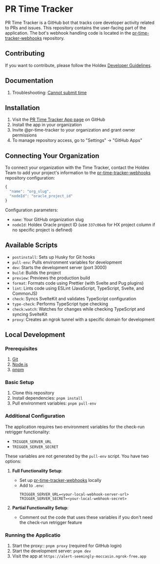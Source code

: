 # PR Time Tracker

PR Time Tracker is a GitHub bot that tracks core developer activity related to PRs and issues. This repository contains the user-facing part of the application. The bot's webhook handling code is located in the [pr-time-tracker-webhooks](https://github.com/holdex/pr-time-tracker-webhooks) repository.

## Contributing

If you want to contribute, please follow the Holdex [Developer Guidelines](https://github.com/holdex/developers).

## Documentation

1. Troubleshooting: [Cannot submit time](docs/cannot-submit-time/not-found.md)

## Installation

1. Visit the [PR Time Tracker App page](https://github.com/apps/pr-time-tracker) on GitHub
2. Install the app in your organization
3. Invite @pr-time-tracker to your organization and grant owner permissions
4. To manage repository access, go to "Settings" -> "GitHub Apps"

## Connecting Your Organization

To connect your organization with the Time Tracker, contact the Holdex Team to add your project's information to the [pr-time-tracker-webhooks](https://github.com/holdex/pr-time-tracker-webhooks) repository configuration:

```javascript
{
  "name": "org_slug",
  "nodeId": "oracle_project_id"
}
```

Configuration parameters:

- `name`: Your GitHub organization slug
- `nodeId`: Holdex Oracle project ID (use `337c06eb` for HX project column if no specific project is defined)

## Available Scripts

- `postinstall`: Sets up Husky for Git hooks
- `pull-env`: Pulls environment variables for development
- `dev`: Starts the development server (port 3000)
- `build`: Builds the project
- `preview`: Previews the production build
- `format`: Formats code using Prettier (with Svelte and Pug plugins)
- `lint`: Lints code using ESLint (JavaScript, TypeScript, Svelte, and CommonJS)
- `check`: Syncs SvelteKit and validates TypeScript configuration
- `type-check`: Performs TypeScript type checking
- `check:watch`: Watches for changes while checking TypeScript and syncing SvelteKit
- `proxy`: Creates an ngrok tunnel with a specific domain for development

## Local Development

### Prerequisites

1. [Git](https://git-scm.com/downloads)
2. [Node.js](https://nodejs.org/en/download/package-manager)
3. [pnpm](https://pnpm.io/installation)

### Basic Setup

1. Clone this repository
2. Install dependencies: `pnpm install`
3. Pull environment variables: `pnpm pull-env`

### Additional Configuration

The application requires two environment variables for the check-run retrigger functionality:

- `TRIGGER_SERVER_URL`
- `TRIGGER_SERVER_SECRET`

These variables are not generated by the `pull-env` script. You have two options:

1. **Full Functionality Setup**:

   - Set up [pr-time-tracker-webhooks](https://github.com/holdex/pr-time-tracker-webhooks) locally
   - Add to `.env`:
     ```
     TRIGGER_SERVER_URL=<your-local-webhook-server-url>
     TRIGGER_SERVER_SECRET=<your-local-webhook-secret>
     ```

2. **Partial Functionality Setup**:
   - Comment out the code that uses these variables if you don't need the check-run retrigger feature

### Running the Applicatio

1. Start the proxy:: `pnpm proxy` (required for GitHub login)
2. Start the development server: `pnpm dev`
3. Visit the app at `https://alert-seemingly-moccasin.ngrok-free.app`
